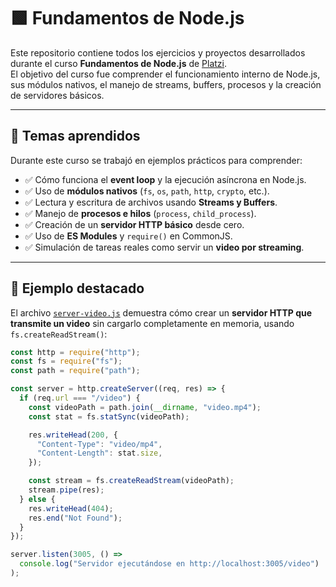 # 🟩 Fundamentos de Node.js

Este repositorio contiene todos los ejercicios y proyectos desarrollados durante el curso **Fundamentos de Node.js** de [Platzi](https://platzi.com/).  
El objetivo del curso fue comprender el funcionamiento interno de Node.js, sus módulos nativos, el manejo de streams, buffers, procesos y la creación de servidores básicos.

---


## 🚀 Temas aprendidos

Durante este curso se trabajó en ejemplos prácticos para comprender:

- ✅ Cómo funciona el **event loop** y la ejecución asíncrona en Node.js.  
- ✅ Uso de **módulos nativos** (`fs`, `os`, `path`, `http`, `crypto`, etc.).  
- ✅ Lectura y escritura de archivos usando **Streams y Buffers**.  
- ✅ Manejo de **procesos e hilos** (`process`, `child_process`).  
- ✅ Creación de un **servidor HTTP básico** desde cero.  
- ✅ Uso de **ES Modules** y `require()` en CommonJS.  
- ✅ Simulación de tareas reales como servir un **video por streaming**.  

---

## 🧠 Ejemplo destacado

El archivo [`server-video.js`](./server-video.js) demuestra cómo crear un **servidor HTTP que transmite un video** sin cargarlo completamente en memoria, usando `fs.createReadStream()`:

```js
const http = require("http");
const fs = require("fs");
const path = require("path");

const server = http.createServer((req, res) => {
  if (req.url === "/video") {
    const videoPath = path.join(__dirname, "video.mp4");
    const stat = fs.statSync(videoPath);

    res.writeHead(200, {
      "Content-Type": "video/mp4",
      "Content-Length": stat.size,
    });

    const stream = fs.createReadStream(videoPath);
    stream.pipe(res);
  } else {
    res.writeHead(404);
    res.end("Not Found");
  }
});

server.listen(3005, () =>
  console.log("Servidor ejecutándose en http://localhost:3005/video")
);
